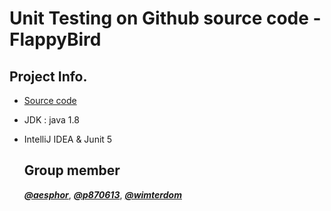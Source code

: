 # Unit Testing on Github source code - FlappyBird

## Project Info.

- [Source code](https://github.com/kingyuluk/FlappyBird)

- JDK : java 1.8

- IntelliJ IDEA & Junit 5

  ## Group member

  ***[@aesphor](https://github.com/aesophor)***, ***[@p870613](https://github.com/p870613)***, ***[@wimterdom](https://github.com/wimterdom)***

